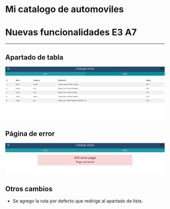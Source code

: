# Mi catalogo de automoviles

# Nuevas funcionalidades E3 A7
-------------------------------------

## Apartado de tabla

![Tabla](/preview/E3A7tabla.PNG)

## Página de error

![Page not found](/preview/E3A6pageNotFound.PNG)

## Otros cambios

- Se agrego la ruta por defecto que redirige al apartado de lista.

